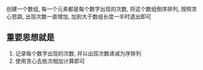 创建一个数组, 每一个元素都是每个数字出现的次数, 将这个数组倒序排列, 按照贪心思路, 出现次数一直增加, 加到大于数组长度一半时退出即可

## 重要思想就是
1. 记录每个数字出现的次数, 并以出现次数递减为序排列
2. 使用贪心去依次相加计算即可

